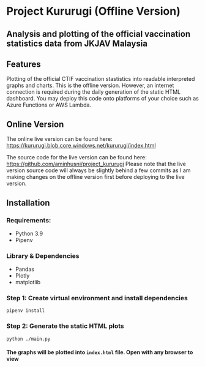 # Project Kururugi (Offline Version)
## Analysis and plotting of the official vaccination statistics data from JKJAV Malaysia



## Features

Plotting of the official CTIF vaccination stastistics into readable interpreted graphs and charts. 
This is the offline version. However, an internet connection is required during the daily generation of the static HTML dashboard. 
You may deploy this code onto platforms of your choice such as Azure Functions or AWS Lambda. 

## Online Version

The online live version can be found here:
https://kururugi.blob.core.windows.net/kururugi/index.html

The source code for the live version can be found here:
https://github.com/aminhusni/project_kururugi
Please note that the live version source code will always be slightly behind a few commits
as I am making changes on the offline version first before deploying to the live version. 

## Installation

### Requirements:
- Python 3.9
- Pipenv
### Library & Dependencies
- Pandas
- Plotly
- matplotlib

### Step 1: Create virtual environment and install dependencies
```
pipenv install
````
### Step 2: Generate the static HTML plots
```
python ./main.py
````

#### The graphs will be plotted into `index.html` file. Open with any browser to view
